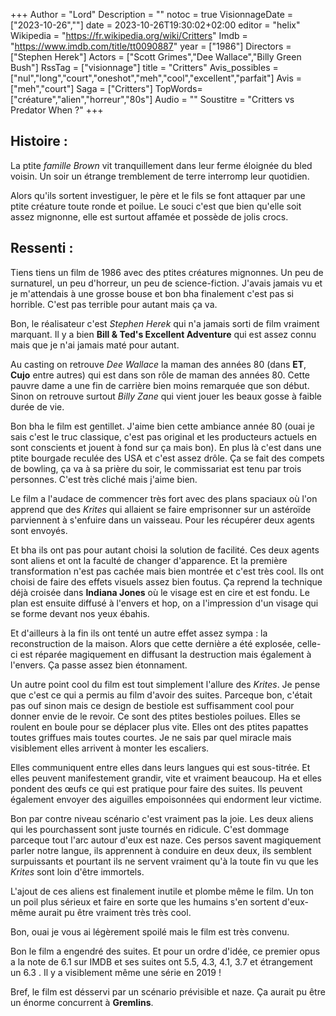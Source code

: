 +++
Author = "Lord"
Description = ""
notoc = true
VisionnageDate = ["2023-10-26",""]
date = 2023-10-26T19:30:02+02:00
editor = "helix"
Wikipedia = "https://fr.wikipedia.org/wiki/Critters"
Imdb = "https://www.imdb.com/title/tt0090887"
year = ["1986"]
Directors = ["Stephen Herek"]
Actors = ["Scott Grimes","Dee Wallace","Billy Green Bush"]
RssTag = ["visionnage"]
title = "Critters"
Avis_possibles = ["nul","long","court","oneshot","meh","cool","excellent","parfait"]
Avis = ["meh","court"] 
Saga = ["Critters"]
TopWords=["créature","alien","horreur","80s"]
Audio = ""
Soustitre = "Critters vs Predator When ?"
+++
## Histoire : 
La ptite *famille Brown* vit tranquillement dans leur ferme éloignée du bled voisin.
Un soir un étrange tremblement de terre interromp leur quotidien.

Alors qu'ils sortent investiguer, le père et le fils se font attaquer par une ptite créature toute ronde et poilue.
Le souci c'est que bien qu'elle soit assez mignonne, elle est surtout affamée et possède de jolis crocs.

## Ressenti :
Tiens tiens un film de 1986 avec des ptites créatures mignonnes.
Un peu de surnaturel, un peu d'horreur, un peu de science-fiction.
J'avais jamais vu et je m'attendais à une grosse bouse et bon bha finalement c'est pas si horrible.
C'est pas terrible pour autant mais ça va.

Bon, le réalisateur c'est *Stephen Herek* qui n'a jamais sorti de film vraiment marquant.
Il y a bien **Bill & Ted's Excellent Adventure** qui est assez connu mais que je n'ai jamais maté pour autant.

Au casting on retrouve *Dee Wallace* la maman des années 80 (dans **ET**, **Cujo** entre autres) qui est dans son rôle de maman des années 80.
Cette pauvre dame a une fin de carrière bien moins remarquée que son début.
Sinon on retrouve surtout *Billy Zane* qui vient jouer les beaux gosse à faible durée de vie.

Bon bha le film est gentillet.
J'aime bien cette ambiance année 80 (ouai je sais c'est le truc classique, c'est pas original et les producteurs actuels en sont conscients et jouent à fond sur ça mais bon).
En plus là c'est dans une ptite bourgade reculée des USA et c'est assez drôle.
Ça se fait des compets de bowling, ça va à sa prière du soir, le commissariat est tenu par trois personnes.
C'est très cliché mais j'aime bien.

Le film a l'audace de commencer très fort avec des plans spaciaux où l'on apprend que des *Krites* qui allaient se faire emprisonner sur un astéroïde parviennent à s'enfuire dans un vaisseau.
Pour les récupérer deux agents sont envoyés.

Et bha ils ont pas pour autant choisi la solution de facilité.
Ces deux agents sont aliens et ont la faculté de changer d'apparence.
Et la première transformation n'est pas cachée mais bien montrée et c'est très cool.
Ils ont choisi de faire des effets visuels assez bien foutus.
Ça reprend la technique déjà croisée dans **Indiana Jones** où le visage est en cire et est fondu.
Le plan est ensuite diffusé à l'envers et hop, on a l'impression d'un visage qui se forme devant nos yeux ébahis.

Et d'ailleurs à la fin ils ont tenté un autre effet assez sympa : la reconstruction de la maison.
Alors que cette dernière a été explosée, celle-ci est réparée magiquement en diffusant la destruction mais également à l'envers.
Ça passe assez bien étonnament.

Un autre point cool du film est tout simplement l'allure des *Krites*.
Je pense que c'est ce qui a permis au film d'avoir des suites.
Parceque bon, c'était pas ouf sinon mais ce design de bestiole est suffisamment cool pour donner envie de le revoir.
Ce sont des ptites bestioles poilues.
Elles se roulent en boule pour se déplacer plus vite.
Elles ont des ptites papattes toutes griffues mais toutes courtes.
Je ne sais par quel miracle mais visiblement elles arrivent à monter les escaliers.

Elles communiquent entre elles dans leurs langues qui est sous-titrée.
Et elles peuvent manifestement grandir, vite et vraiment beaucoup.
Ha et elles pondent des œufs ce qui est pratique pour faire des suites.
Ils peuvent également envoyer des aiguilles empoisonnées qui endorment leur victime.

Bon par contre niveau scénario c'est vraiment pas la joie.
Les deux aliens qui les pourchassent sont juste tournés en ridicule.
C'est dommage parceque tout l'arc autour d'eux est naze.
Ces persos savent magiquement parler notre langue, ils apprennent à conduire en deux deux, ils semblent surpuissants et pourtant ils ne servent vraiment qu'à la toute fin vu que les *Krites* sont loin d'être immortels.

L'ajout de ces aliens est finalement inutile et plombe même le film.
Un ton un poil plus sérieux et faire en sorte que les humains s'en sortent d'eux-même aurait pu être vraiment très très cool.

Bon, ouai je vous ai légèrement spoilé mais le film est très convenu.

Bon le film a engendré des suites.
Et pour un ordre d'idée, ce premier opus a la note de 6.1 sur IMDB et ses suites ont 5.5, 4.3, 4.1, 3.7 et étrangement un 6.3 .
Il y a visiblement même une série en 2019 !

Bref, le film est désservi par un scénario prévisible et naze.
Ça aurait pu être un énorme concurrent à **Gremlins**.
